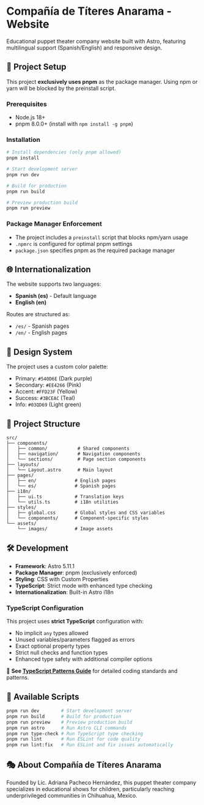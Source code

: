 # Compañía de Títeres Anarama - Website

Educational puppet theater company website built with Astro, featuring multilingual support (Spanish/English) and responsive design.

## 🚀 Project Setup

This project **exclusively uses pnpm** as the package manager. Using npm or yarn will be blocked by the preinstall script.

### Prerequisites

- Node.js 18+ 
- pnpm 8.0.0+ (install with `npm install -g pnpm`)

### Installation

```bash
# Install dependencies (only pnpm allowed)
pnpm install

# Start development server
pnpm run dev

# Build for production
pnpm run build

# Preview production build
pnpm run preview
```

### Package Manager Enforcement

- The project includes a `preinstall` script that blocks npm/yarn usage
- `.npmrc` is configured for optimal pnpm settings
- `package.json` specifies pnpm as the required package manager

## 🌐 Internationalization

The website supports two languages:
- **Spanish (es)** - Default language
- **English (en)**

Routes are structured as:
- `/es/` - Spanish pages
- `/en/` - English pages

## 🎨 Design System

The project uses a custom color palette:
- Primary: `#540D6E` (Dark purple)
- Secondary: `#EE4266` (Pink)
- Accent: `#FFD23F` (Yellow)
- Success: `#3BCEAC` (Teal)
- Info: `#03QD69` (Light green)

## 📁 Project Structure

```
src/
├── components/
│   ├── common/           # Shared components
│   ├── navigation/       # Navigation components
│   └── sections/         # Page section components
├── layouts/
│   └── Layout.astro      # Main layout
├── pages/
│   ├── en/              # English pages
│   └── es/              # Spanish pages
├── i18n/
│   ├── ui.ts            # Translation keys
│   └── utils.ts         # i18n utilities
├── styles/
│   ├── global.css       # Global styles and CSS variables
│   └── components/      # Component-specific styles
└── assets/
    └── images/          # Image assets
```

## 🛠 Development

- **Framework**: Astro 5.11.1
- **Package Manager**: pnpm (exclusively enforced)
- **Styling**: CSS with Custom Properties
- **TypeScript**: Strict mode with enhanced type checking
- **Internationalization**: Built-in Astro i18n

### TypeScript Configuration

This project uses **strict TypeScript** configuration with:
- No implicit `any` types allowed
- Unused variables/parameters flagged as errors
- Exact optional property types
- Strict null checks and function types
- Enhanced type safety with additional compiler options

📖 **See [TypeScript Patterns Guide](docs/typescript-patterns.md)** for detailed coding standards and patterns.

## 📝 Available Scripts

```bash
pnpm run dev        # Start development server
pnpm run build      # Build for production
pnpm run preview    # Preview production build
pnpm run astro      # Run Astro CLI commands
pnpm run type-check # Run TypeScript type checking
pnpm run lint       # Run ESLint for code quality
pnpm run lint:fix   # Run ESLint and fix issues automatically
```

## 🎭 About Compañía de Títeres Anarama

Founded by Lic. Adriana Pacheco Hernández, this puppet theater company specializes in educational shows for children, particularly reaching underprivileged communities in Chihuahua, Mexico.